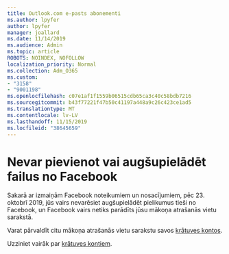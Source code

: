 ```yaml
---
title: Outlook.com e-pasts abonementi
ms.author: lpyfer
author: lpyfer
manager: joallard
ms.date: 11/14/2019
ms.audience: Admin
ms.topic: article
ROBOTS: NOINDEX, NOFOLLOW
localization_priority: Normal
ms.collection: Adm_O365
ms.custom:
- "3158"
- "9001198"
ms.openlocfilehash: c07e1af1f1559b06515cdb65ca3c40c58bdb7216
ms.sourcegitcommit: b43f77221f47b50c41197a448a9c26c423ce1ad5
ms.translationtype: MT
ms.contentlocale: lv-LV
ms.lasthandoff: 11/15/2019
ms.locfileid: "38645659"
---
```

# <a name="unable-to-attach-or-upload-files-from-facebook"></a>Nevar pievienot vai augšupielādēt failus no Facebook

Sakarā ar izmaiņām Facebook noteikumiem un nosacījumiem, pēc 23. oktobrī 2019, jūs vairs nevarēsiet augšupielādēt pielikumus tieši no Facebook, un Facebook vairs netiks parādīts jūsu mākoņa atrašanās vietu sarakstā. 

Varat pārvaldīt citu mākoņa atrašanās vietu sarakstu savos [krātuves kontos](https://go.microsoft.com/fwlink/?linkid=2111075).

Uzziniet vairāk par [krātuves kontiem](https://support.office.com/article/477cb7cc-5732-4c40-8f23-30472de8138a).
  